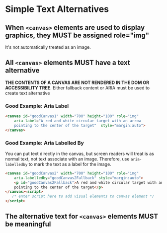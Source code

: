 # Simple Text Alternatives

## When `<canvas>` elements are used to display graphics, they MUST be assigned role="img"

It's not automatically treated as an image.

## All `<canvas>` elements MUST have a text alternative

**THE CONTENTS OF A CANVAS ARE NOT RENDERED IN THE DOM OR ACCESSIBILITY TREE**. Either fallback content or ARIA must be used to create text alternative

### Good Example: Aria Label

```html
<canvas id="goodCanvas1" width="700" height="100" role="img"
    aria-label="A red and white circular target with an arrow  
    pointing to the center of the target"  style="margin:auto">
</canvas>
```

### Good Example: Aria Labelled By

You can put text directly in the canvas, but screen readers will treat is as normal text, not text associate with an image. Therefore, use `aria-labelledby` to mark the text as a label for the image.

```html
<canvas id="goodCanvas2" width="700" height="100" role="img"
    aria-labelledby="goodCanvas2Fallback" style="margin:auto">
    <p id="goodCanvas2Fallback">A red and white circular target with an arrow  
    pointing to the center of the target</p>
</canvas><script> 
   /* enter script here to add visual elements to canvas element */ 
</script>
```

## The alternative text for `<canvas>` elements MUST be meaningful